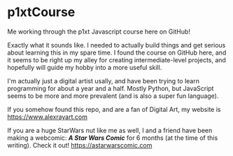 # p1xtCourse
Me working through the p1xt Javascript course here on GitHub!

Exactly what it sounds like. I needed to actually build things and get serious about learning this in my spare time.
I found the course on GitHub here, and it seems to be right up my alley for creating intermediate-level projects, and
hopefully will guide my hobby into a more useful skill.

I'm actually just a digital artist usally, and have been trying to learn programming for about a year and a half. Mostly
Python, but JavaScript seems to be more and more prevalent (and is also a super fun language).

If you somehow found this repo, and are a fan of Digital Art, my website is
https://www.alexrayart.com

If you are a huge StarWars nut like me as well, I and a friend have been making a webcomic: <i><strong>A Star Wars Comic</strong></i> 
for 6 months (at the time of this writing). Check it out!
https://astarwarscomic.com
